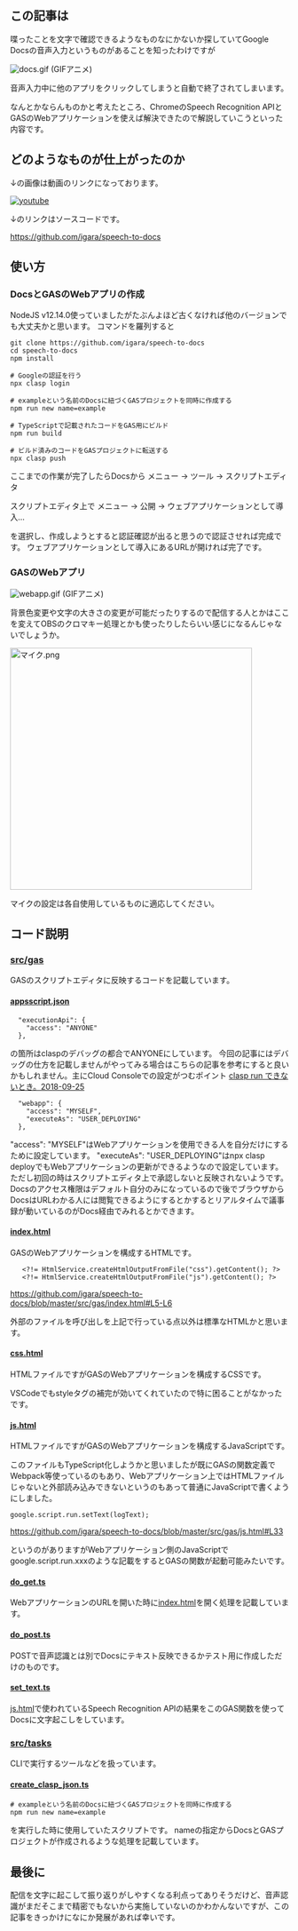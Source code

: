 ## この記事は

喋ったことを文字で確認できるようなものなにかないか探していてGoogle Docsの音声入力というものがあることを知ったわけですが

![docs.gif](0-md.gif)
(GIFアニメ)

音声入力中に他のアプリをクリックしてしまうと自動で終了されてしまいます。

なんとかならんものかと考えたところ、ChromeのSpeech Recognition APIとGASのWebアプリケーションを使えば解決できたので解説していこうといった内容です。

## どのようなものが仕上がったのか

↓の画像は動画のリンクになっております。

[![youtube](1-md.png)](https://www.youtube.com/watch?v=yeq7vMeb7sA)

↓のリンクはソースコードです。

https://github.com/igara/speech-to-docs

## 使い方

### DocsとGASのWebアプリの作成

NodeJS v12.14.0使っていましたがたぶんよほど古くなければ他のバージョンでも大丈夫かと思います。
コマンドを羅列すると

```
git clone https://github.com/igara/speech-to-docs
cd speech-to-docs
npm install

# Googleの認証を行う
npx clasp login

# exampleという名前のDocsに紐づくGASプロジェクトを同時に作成する
npm run new name=example

# TypeScriptで記載されたコードをGAS用にビルド
npm run build

# ビルド済みのコードをGASプロジェクトに転送する
npx clasp push
```

ここまでの作業が完了したらDocsから
メニュー -> ツール -> スクリプトエディタ

スクリプトエディタ上で
メニュー -> 公開 -> ウェブアプリケーションとして導入...

を選択し、作成しようとすると認証確認が出ると思うので認証させれば完成です。
ウェブアプリケーションとして導入にあるURLが開ければ完了です。

### GASのWebアプリ

![webapp.gif](2-md.gif)
(GIFアニメ)

背景色変更や文字の大きさの変更が可能だったりするので配信する人とかはここを変えてOBSのクロマキー処理とかも使ったりしたらいい感じになるんじゃないでしょうか。

<img width="436" alt="マイク.png" src="0-img-tag.png">

マイクの設定は各自使用しているものに適応してください。

## コード説明

### [src/gas](https://github.com/igara/speech-to-docs/tree/master/src/gas)  
  GASのスクリプトエディタに反映するコードを記載しています。
#### [appsscript.json](https://github.com/igara/speech-to-docs/blob/master/src/gas/appsscript.json)  

```
  "executionApi": {
    "access": "ANYONE"
  },
```

の箇所はclaspのデバッグの都合でANYONEにしています。
今回の記事にはデバッグの仕方を記載しませんがやってみる場合はこちらの記事を参考にすると良いかもしれません。主にCloud Consoleでの設定がつむポイント
[clasp run できないとき。2018-09-25](https://qiita.com/abetomo/items/59379e26679e342ef6e3)

```
  "webapp": {
    "access": "MYSELF",
    "executeAs": "USER_DEPLOYING"
  },
```

"access": "MYSELF"はWebアプリケーションを使用できる人を自分だけにするために設定しています。
"executeAs": "USER_DEPLOYING"はnpx clasp deployでもWebアプリケーションの更新ができるようなので設定しています。
ただし初回の時はスクリプトエディタ上で承認しないと反映されないようです。
Docsのアクセス権限はデフォルト自分のみになっているので後でブラウザからDocsはURLわかる人には閲覧できるようにするとかするとリアルタイムで議事録が動いているのがDocs経由でみれるとかできます。

#### [index.html](https://github.com/igara/speech-to-docs/blob/master/src/gas/index.html)

GASのWebアプリケーションを構成するHTMLです。

```
   <?!= HtmlService.createHtmlOutputFromFile("css").getContent(); ?>
   <?!= HtmlService.createHtmlOutputFromFile("js").getContent(); ?>
```
https://github.com/igara/speech-to-docs/blob/master/src/gas/index.html#L5-L6

外部のファイルを呼び出しを上記で行っている点以外は標準なHTMLかと思います。

#### [css.html](https://github.com/igara/speech-to-docs/blob/master/src/gas/css.html)

HTMLファイルですがGASのWebアプリケーションを構成するCSSです。

VSCodeでもstyleタグの補完が効いてくれていたので特に困ることがなかったです。

#### [js.html](https://github.com/igara/speech-to-docs/blob/master/src/gas/js.html)

HTMLファイルですがGASのWebアプリケーションを構成するJavaScriptです。

このファイルもTypeScript化しようかと思いましたが既にGASの関数定義でWebpack等使っているのもあり、Webアプリケーション上ではHTMLファイルじゃないと外部読み込みできないというのもあって普通にJavaScriptで書くようにしました。


```
google.script.run.setText(logText);
```
https://github.com/igara/speech-to-docs/blob/master/src/gas/js.html#L33

というのがありますがWebアプリケーション側のJavaScriptでgoogle.script.run.xxxのような記載をするとGASの関数が起動可能みたいです。


#### [do_get.ts](https://github.com/igara/speech-to-docs/blob/master/src/gas/do_get.ts)

WebアプリケーションのURLを開いた時に[index.html](https://github.com/igara/speech-to-docs/blob/master/src/gas/index.html)を開く処理を記載しています。

#### [do_post.ts](https://github.com/igara/speech-to-docs/blob/master/src/gas/do_post.ts)

POSTで音声認識とは別でDocsにテキスト反映できるかテスト用に作成しただけのものです。

#### [set_text.ts](https://github.com/igara/speech-to-docs/blob/master/src/gas/set_text.ts)

[js.html](https://github.com/igara/speech-to-docs/blob/master/src/gas/js.html)で使われているSpeech Recognition APIの結果をこのGAS関数を使ってDocsに文字起こしをしています。

### [src/tasks](https://github.com/igara/speech-to-docs/tree/master/src/tasks)

CLIで実行するツールなどを扱っています。

#### [create_clasp_json.ts](https://github.com/igara/speech-to-docs/blob/master/src/tasks/create_clasp_json.ts)

```
# exampleという名前のDocsに紐づくGASプロジェクトを同時に作成する
npm run new name=example
```

を実行した時に使用していたスクリプトです。
nameの指定からDocsとGASプロジェクトが作成されるような処理を記載しています。

## 最後に

配信を文字に起こして振り返りがしやすくなる利点ってありそうだけど、音声認識がまだそこまで精密でもないから実施していないのかわかんないですが、この記事をきっかけになにか発展があれば幸いです。
